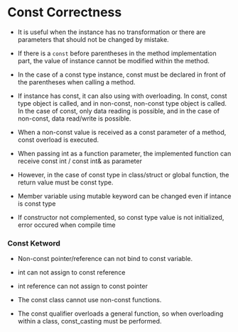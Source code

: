 # Const Correctness

* It is useful when the instance has no transformation or there are parameters that should not be changed by mistake.
* If there is a `const` before parentheses in the method implementation part, the value of instance cannot be modified within the method.
  
* In the case of a const type instance, const must be declared in front of the parentheses when calling a method.
  
  
  



* If instance has const, it can also using with overloading. In const, const type object is called, and in non-const, non-const  type object is called.  In the case of const, only data reading is possible, and in the case of non-const, data read/write is possible.

* When a non-const value is received as a const parameter of a method, const overload is executed.



* When passing int as a function parameter, the implemented function can receive const int / const int& as parameter
* However, in the case of const type in class/struct or global function, the return value must be const type.



* Member variable using mutable keyword can be changed even if intance is const type
*  If constructor not complemented, so const type value is not initialized, error occured when compile time



### Const Ketword

* Non-const pointer/reference can not bind to const variable.



* int can not assign to const reference
* int reference can not assign to const pointer



* The const class cannot use non-const functions.

* The const qualifier overloads a general function, so when overloading within a class, const_casting must be performed.

  